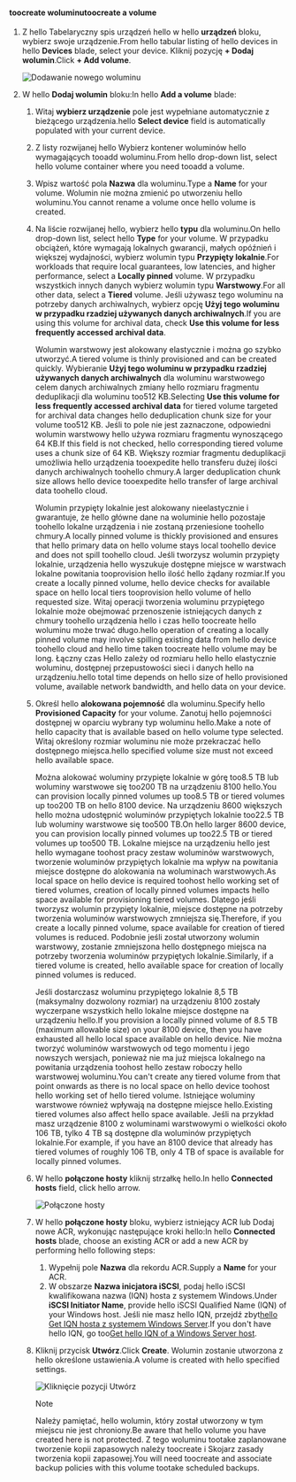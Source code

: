 <!--author=alkohli last changed: 07/19/2017-->

#### <a name="toocreate-a-volume"></a><span data-ttu-id="bea0b-101">toocreate woluminu</span><span class="sxs-lookup"><span data-stu-id="bea0b-101">toocreate a volume</span></span>
1. <span data-ttu-id="bea0b-102">Z hello Tabelaryczny spis urządzeń hello w hello **urządzeń** bloku, wybierz swoje urządzenie.</span><span class="sxs-lookup"><span data-stu-id="bea0b-102">From hello tabular listing of hello devices in hello **Devices** blade, select your device.</span></span> <span data-ttu-id="bea0b-103">Kliknij pozycję **+ Dodaj wolumin**.</span><span class="sxs-lookup"><span data-stu-id="bea0b-103">Click **+ Add volume**.</span></span>

    ![Dodawanie nowego woluminu](./media/storsimple-8000-create-volume-u2/step5createvol1.png)

2. <span data-ttu-id="bea0b-105">W hello **Dodaj wolumin** bloku:</span><span class="sxs-lookup"><span data-stu-id="bea0b-105">In hello **Add a volume** blade:</span></span>
   
   1. <span data-ttu-id="bea0b-106">Witaj **wybierz urządzenie** pole jest wypełniane automatycznie z bieżącego urządzenia.</span><span class="sxs-lookup"><span data-stu-id="bea0b-106">hello **Select device** field is automatically populated with your current device.</span></span>

   2. <span data-ttu-id="bea0b-107">Z listy rozwijanej hello Wybierz kontener woluminów hello wymagających tooadd woluminu.</span><span class="sxs-lookup"><span data-stu-id="bea0b-107">From hello drop-down list, select hello volume container where you need tooadd a volume.</span></span> 

   3.  <span data-ttu-id="bea0b-108">Wpisz wartość pola **Nazwa** dla woluminu.</span><span class="sxs-lookup"><span data-stu-id="bea0b-108">Type a **Name** for your volume.</span></span> <span data-ttu-id="bea0b-109">Wolumin nie można zmienić po utworzeniu hello woluminu.</span><span class="sxs-lookup"><span data-stu-id="bea0b-109">You cannot rename a volume once hello volume is created.</span></span>

   4. <span data-ttu-id="bea0b-110">Na liście rozwijanej hello, wybierz hello **typu** dla woluminu.</span><span class="sxs-lookup"><span data-stu-id="bea0b-110">On hello drop-down list, select hello **Type** for your volume.</span></span> <span data-ttu-id="bea0b-111">W przypadku obciążeń, które wymagają lokalnych gwarancji, małych opóźnień i większej wydajności, wybierz wolumin typu **Przypięty lokalnie**.</span><span class="sxs-lookup"><span data-stu-id="bea0b-111">For workloads that require local guarantees, low latencies, and higher performance, select a **Locally pinned** volume.</span></span> <span data-ttu-id="bea0b-112">W przypadku wszystkich innych danych wybierz wolumin typu **Warstwowy**.</span><span class="sxs-lookup"><span data-stu-id="bea0b-112">For all other data, select a **Tiered** volume.</span></span> <span data-ttu-id="bea0b-113">Jeśli używasz tego woluminu na potrzeby danych archiwalnych, wybierz opcję **Użyj tego woluminu w przypadku rzadziej używanych danych archiwalnych**.</span><span class="sxs-lookup"><span data-stu-id="bea0b-113">If you are using this volume for archival data, check **Use this volume for less frequently accessed archival data**.</span></span>
      
       <span data-ttu-id="bea0b-114">Wolumin warstwowy jest alokowany elastycznie i można go szybko utworzyć.</span><span class="sxs-lookup"><span data-stu-id="bea0b-114">A tiered volume is thinly provisioned and can be created quickly.</span></span> <span data-ttu-id="bea0b-115">Wybieranie **Użyj tego woluminu w przypadku rzadziej używanych danych archiwalnych** dla woluminu warstwowego celem danych archiwalnych zmiany hello rozmiaru fragmentu deduplikacji dla woluminu too512 KB.</span><span class="sxs-lookup"><span data-stu-id="bea0b-115">Selecting **Use this volume for less frequently accessed archival data** for tiered volume targeted for archival data changes hello deduplication chunk size for your volume too512 KB.</span></span> <span data-ttu-id="bea0b-116">Jeśli to pole nie jest zaznaczone, odpowiedni wolumin warstwowy hello używa rozmiaru fragmentu wynoszącego 64 KB.</span><span class="sxs-lookup"><span data-stu-id="bea0b-116">If this field is not checked, hello corresponding tiered volume uses a chunk size of 64 KB.</span></span> <span data-ttu-id="bea0b-117">Większy rozmiar fragmentu deduplikacji umożliwia hello urządzenia tooexpedite hello transferu dużej ilości danych archiwalnych toohello chmury.</span><span class="sxs-lookup"><span data-stu-id="bea0b-117">A larger deduplication chunk size allows hello device tooexpedite hello transfer of large archival data toohello cloud.</span></span>
       
       <span data-ttu-id="bea0b-118">Wolumin przypięty lokalnie jest alokowany nieelastycznie i gwarantuje, że hello główne dane na woluminie hello pozostaje toohello lokalne urządzenia i nie zostaną przeniesione toohello chmury.</span><span class="sxs-lookup"><span data-stu-id="bea0b-118">A locally pinned volume is thickly provisioned and ensures that hello primary data on hello volume stays local toohello device and does not spill toohello cloud.</span></span>  <span data-ttu-id="bea0b-119">Jeśli tworzysz wolumin przypięty lokalnie, urządzenia hello wyszukuje dostępne miejsce w warstwach lokalne powitania tooprovision hello ilość hello żądany rozmiar.</span><span class="sxs-lookup"><span data-stu-id="bea0b-119">If you create a locally pinned volume, hello device checks for available space on hello local tiers tooprovision hello volume of hello requested size.</span></span> <span data-ttu-id="bea0b-120">Witaj operacji tworzenia woluminu przypiętego lokalnie może obejmować przenoszenie istniejących danych z chmury toohello urządzenia hello i czas hello toocreate hello woluminu może trwać długo.</span><span class="sxs-lookup"><span data-stu-id="bea0b-120">hello operation of creating a locally pinned volume may involve spilling existing data from hello device toohello cloud and hello time taken toocreate hello volume may be long.</span></span> <span data-ttu-id="bea0b-121">Łączny czas Hello zależy od rozmiaru hello hello elastycznie woluminu, dostępnej przepustowości sieci i danych hello na urządzeniu.</span><span class="sxs-lookup"><span data-stu-id="bea0b-121">hello total time depends on hello size of hello provisioned volume, available network bandwidth, and hello data on your device.</span></span>

   5. <span data-ttu-id="bea0b-122">Określ hello **alokowana pojemność** dla woluminu.</span><span class="sxs-lookup"><span data-stu-id="bea0b-122">Specify hello **Provisioned Capacity** for your volume.</span></span> <span data-ttu-id="bea0b-123">Zanotuj hello pojemności dostępnej w oparciu wybrany typ woluminu hello.</span><span class="sxs-lookup"><span data-stu-id="bea0b-123">Make a note of hello capacity that is available based on hello volume type selected.</span></span> <span data-ttu-id="bea0b-124">Witaj określony rozmiar woluminu nie może przekraczać hello dostępnego miejsca.</span><span class="sxs-lookup"><span data-stu-id="bea0b-124">hello specified volume size must not exceed hello available space.</span></span>
      
       <span data-ttu-id="bea0b-125">Można alokować woluminy przypięte lokalnie w górę too8.5 TB lub woluminy warstwowe się too200 TB na urządzeniu 8100 hello.</span><span class="sxs-lookup"><span data-stu-id="bea0b-125">You can provision locally pinned volumes up too8.5 TB or tiered volumes up too200 TB on hello 8100 device.</span></span> <span data-ttu-id="bea0b-126">Na urządzeniu 8600 większych hello można udostępnić woluminów przypiętych lokalnie too22.5 TB lub woluminy warstwowe się too500 TB.</span><span class="sxs-lookup"><span data-stu-id="bea0b-126">On hello larger 8600 device, you can provision locally pinned volumes up too22.5 TB or tiered volumes up too500 TB.</span></span> <span data-ttu-id="bea0b-127">Lokalne miejsce na urządzeniu hello jest hello wymagane toohost pracy zestaw woluminów warstwowych, tworzenie woluminów przypiętych lokalnie ma wpływ na powitania miejsce dostępne do alokowania na woluminach warstwowych.</span><span class="sxs-lookup"><span data-stu-id="bea0b-127">As local space on hello device is required toohost hello working set of tiered volumes, creation of locally pinned volumes impacts hello space available for provisioning tiered volumes.</span></span> <span data-ttu-id="bea0b-128">Dlatego jeśli tworzysz wolumin przypięty lokalnie, miejsce dostępne na potrzeby tworzenia woluminów warstwowych zmniejsza się.</span><span class="sxs-lookup"><span data-stu-id="bea0b-128">Therefore, if you create a locally pinned volume, space available for creation of tiered volumes is reduced.</span></span> <span data-ttu-id="bea0b-129">Podobnie jeśli został utworzony wolumin warstwowy, zostanie zmniejszona hello dostępnego miejsca na potrzeby tworzenia woluminów przypiętych lokalnie.</span><span class="sxs-lookup"><span data-stu-id="bea0b-129">Similarly, if a tiered volume is created, hello available space for creation of locally pinned volumes is reduced.</span></span>
      
       <span data-ttu-id="bea0b-130">Jeśli dostarczasz woluminu przypiętego lokalnie 8,5 TB (maksymalny dozwolony rozmiar) na urządzeniu 8100 zostały wyczerpane wszystkich hello lokalne miejsce dostępne na urządzeniu hello.</span><span class="sxs-lookup"><span data-stu-id="bea0b-130">If you provision a locally pinned volume of 8.5 TB (maximum allowable size) on your 8100 device, then you have exhausted all hello local space available on hello device.</span></span> <span data-ttu-id="bea0b-131">Nie można tworzyć woluminów warstwowych od tego momentu i jego nowszych wersjach, ponieważ nie ma już miejsca lokalnego na powitania urządzenia toohost hello zestaw roboczy hello warstwowej woluminu.</span><span class="sxs-lookup"><span data-stu-id="bea0b-131">You can't create any tiered volume from that point onwards as there is no local space on hello device toohost hello working set of hello tiered volume.</span></span> <span data-ttu-id="bea0b-132">Istniejące woluminy warstwowe również wpływają na dostępne miejsce hello.</span><span class="sxs-lookup"><span data-stu-id="bea0b-132">Existing tiered volumes also affect hello space available.</span></span> <span data-ttu-id="bea0b-133">Jeśli na przykład masz urządzenie 8100 z woluminami warstwowymi o wielkości około 106 TB, tylko 4 TB są dostępne dla woluminów przypiętych lokalnie.</span><span class="sxs-lookup"><span data-stu-id="bea0b-133">For example, if you have an 8100 device that already has tiered volumes of roughly 106 TB, only 4 TB of space is available for locally pinned volumes.</span></span>

    6. <span data-ttu-id="bea0b-134">W hello **połączone hosty** kliknij strzałkę hello.</span><span class="sxs-lookup"><span data-stu-id="bea0b-134">In hello **Connected hosts** field, click hello arrow.</span></span> 

        ![Połączone hosty](./media/storsimple-8000-create-volume-u2/step5createvol2.png)

    7. <span data-ttu-id="bea0b-136">W hello **połączone hosty** bloku, wybierz istniejący ACR lub Dodaj nowe ACR, wykonując następujące kroki hello:</span><span class="sxs-lookup"><span data-stu-id="bea0b-136">In hello **Connected hosts** blade, choose an existing ACR or add a new ACR by performing hello following steps:</span></span>

       1. <span data-ttu-id="bea0b-137">Wypełnij pole **Nazwa** dla rekordu ACR.</span><span class="sxs-lookup"><span data-stu-id="bea0b-137">Supply a **Name** for your ACR.</span></span>
       2. <span data-ttu-id="bea0b-138">W obszarze **Nazwa inicjatora iSCSI**, podaj hello iSCSI kwalifikowana nazwa (IQN) hosta z systemem Windows.</span><span class="sxs-lookup"><span data-stu-id="bea0b-138">Under **iSCSI Initiator Name**, provide hello iSCSI Qualified Name (IQN) of your Windows host.</span></span> <span data-ttu-id="bea0b-139">Jeśli nie masz hello IQN, przejdź zbyt[hello Get IQN hosta z systemem Windows Server](#get-the-iqn-of-a-windows-server-host).</span><span class="sxs-lookup"><span data-stu-id="bea0b-139">If you don't have hello IQN, go too[Get hello IQN of a Windows Server host](#get-the-iqn-of-a-windows-server-host).</span></span>

    9. <span data-ttu-id="bea0b-140">Kliknij przycisk **Utwórz**.</span><span class="sxs-lookup"><span data-stu-id="bea0b-140">Click **Create**.</span></span> <span data-ttu-id="bea0b-141">Wolumin zostanie utworzona z hello określone ustawienia.</span><span class="sxs-lookup"><span data-stu-id="bea0b-141">A volume is created with hello specified settings.</span></span>

        ![Kliknięcie pozycji Utwórz](./media/storsimple-8000-create-volume-u2/step5createvol3.png)

        > [!NOTE]
        > <span data-ttu-id="bea0b-143">Należy pamiętać, hello wolumin, który został utworzony w tym miejscu nie jest chroniony.</span><span class="sxs-lookup"><span data-stu-id="bea0b-143">Be aware that hello volume you have created here is not protected.</span></span> <span data-ttu-id="bea0b-144">Z tego woluminu tootake zaplanowane tworzenie kopii zapasowych należy toocreate i Skojarz zasady tworzenia kopii zapasowej.</span><span class="sxs-lookup"><span data-stu-id="bea0b-144">You will need toocreate and associate backup policies with this volume tootake scheduled backups.</span></span> 

